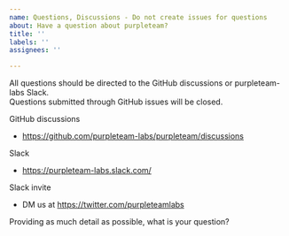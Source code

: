 ```yaml
---
name: Questions, Discussions - Do not create issues for questions
about: Have a question about purpleteam?
title: ''
labels: ''
assignees: ''

---
```


All questions should be directed to the GitHub discussions or purpleteam-labs Slack.  
Questions submitted through GitHub issues will be closed.

GitHub discussions
  - https://github.com/purpleteam-labs/purpleteam/discussions

Slack
  - https://purpleteam-labs.slack.com/

Slack invite
  - DM us at https://twitter.com/purpleteamlabs

Providing as much detail as possible, what is your question?
